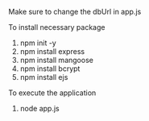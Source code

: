 Make sure to change the dbUrl in app.js

To install necessary package
1. npm init -y
2. npm install express
3. npm install mangoose
4. npm install bcrypt
5. npm install ejs

To execute the application 
1. node app.js
